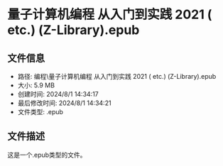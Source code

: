 ﻿# 量子计算机编程 从入门到实践 2021 ( etc.) (Z-Library).epub

## 文件信息
- 路径: 编程\量子计算机编程 从入门到实践 2021 ( etc.) (Z-Library).epub
- 大小: 5.9 MB
- 创建时间: 2024/8/1 14:34:17
- 最后修改时间: 2024/8/1 14:34:21
- 文件类型: .epub

## 文件描述
这是一个.epub类型的文件。

